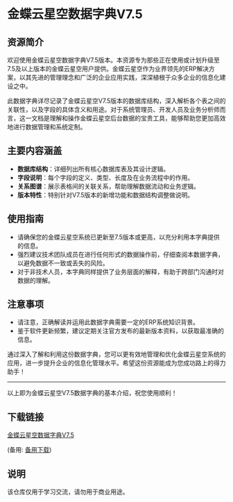# 金蝶云星空数据字典V7.5

## 资源简介

欢迎使用金蝶云星空数据字典V7.5版本。本资源专为那些正在使用或计划升级至7.5及以上版本的金蝶云星空用户提供。金蝶云星空作为业界领先的ERP解决方案，以其先进的管理理念和广泛的企业应用实践，深深植根于众多企业的信息化建设之中。

此数据字典详尽记录了金蝶云星空V7.5版本的数据库结构，深入解析各个表之间的关联性，以及字段的具体含义和用途。对于系统管理员、开发人员及业务分析师而言，这一文档是理解和操作金蝶云星空后台数据的宝贵工具，能够帮助您更加高效地进行数据管理和系统定制。

## 主要内容涵盖

- **数据库结构**：详细列出所有核心数据库表及其设计逻辑。
- **字段说明**：每个字段的定义、类型、长度及在业务流程中的作用。
- **关系图谱**：展示表格间的关联关系，帮助理解数据流动和业务逻辑。
- **版本特性**：特别针对V7.5版本的新增功能和数据结构调整做说明。

## 使用指南

- 请确保您的金蝶云星空系统已更新至7.5版本或更高，以充分利用本字典提供的信息。
- 强烈建议技术团队成员在进行任何形式的数据操作前，仔细查阅本数据字典，以避免数据不一致或丢失的风险。
- 对于非技术人员，本字典同样提供了业务层面的解释，有助于跨部门沟通时对数据的理解。

## 注意事项

- 请注意，正确解读并运用此数据字典需要一定的ERP系统知识背景。
- 鉴于软件更新频繁，建议定期关注官方发布的最新版本资料，以获取最准确的信息。

通过深入了解和利用这份数据字典，您可以更有效地管理和优化金蝶云星空系统的应用，进一步提升企业的信息化管理水平。希望这份资源能成为您成功路上的得力助手！

---

以上即为金蝶云星空V7.5数据字典的基本介绍，祝您使用顺利！

## 下载链接
[金蝶云星空数据字典V7.5](https://pan.quark.cn/s/c413199f92ce) 

(备用: [备用下载](https://pan.baidu.com/s/1sy2IFHzKacUP9DiQm1Wt-w?pwd=1234))

## 说明

该仓库仅用于学习交流，请勿用于商业用途。
